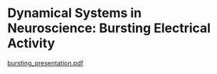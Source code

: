# Dynamical Systems in Neuroscience: Bursting Electrical Activity


[bursting_presentation.pdf](https://github.com/desiEunice/Computational-Methods/files/9651679/bursting_presentation.pdf)

